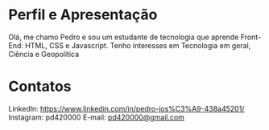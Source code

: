 # Perfil e Apresentação

Olá, me chamo Pedro e sou um estudante de tecnologia 
que aprende Front-End: HTML, CSS e Javascript. Tenho interesses em 
Tecnologia em geral, Ciência e Geopolítica

# Contatos 
Linkedln: https://www.linkedin.com/in/pedro-jos%C3%A9-438a45201/
Instagram: pd420000
E-mail: pd420000@gmail.com

